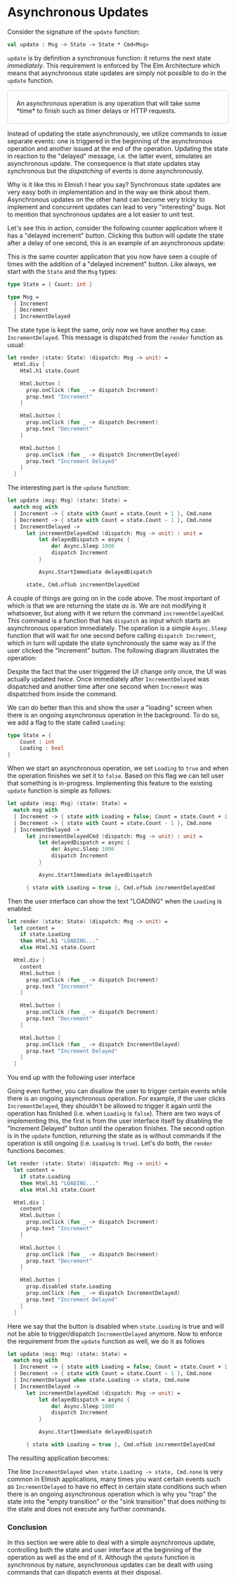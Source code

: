 # Asynchronous Updates

Consider the signature of the `update` function:
```fsharp
val update : Msg -> State -> State * Cmd<Msg>
```
`update` is by definition a synchronous function: it returns the next state *immediately*. This requirement is enforced by The Elm Architecture which means that asynchronous state updates are simply not possible to do in the `update` function.

<div style="padding:20px; border: 1px solid lightgrey;border-radius:5px;">
An asynchronous operation is any operation that will take some *time* to finish such as timer delays or HTTP requests.
</div>

Instead of updating the state asynchronously, we utilize commands to issue separate events: one is triggered in the beginning of the asynchronous operation and another issued at the end of the operation. Updating the state in reaction to the "delayed" message, i.e. the latter event, simulates an asynchronous update. The consequence is that state updates stay synchronous but the *dispatching* of events is done asynchronously.

Why is it like this in Elmish I hear you say? Synchronous state updates are very easy both in implementation and in the way we think about them. Asynchronous updates on the other hand can become very tricky to implement and concurrent updates can lead to very "interesting" bugs. Not to mention that synchronous updates are a lot easier to unit test.

Let's see this in action, consider the following counter application where it has a "delayed increment" button. Clicking this button will update the state after a delay of one second, this is an example of an asynchronous update:

<div style="width:100%">
  <div style="margin: 0 auto; width:65%;">
    <resolved-image source="/images/commands/delayed-counter.gif" />
  </div>
</div>

This is the same counter application that you now have seen a couple of times with the addition of a "delayed increment" button. Like always, we start with the `State` and the `Msg` types:
```fsharp {highlight: [6]}
type State = { Count: int }

type Msg =
  | Increment
  | Decrement
  | IncrementDelayed
```
The state type is kept the same, only now we have another `Msg` case: `IncrementDelayed`. This message is dispatched from the `render` function as usual:
```fsharp {highlight: ['15-18']}
let render (state: State) (dispatch: Msg -> unit) =
  Html.div [
    Html.h1 state.Count

    Html.button [
      prop.onClick (fun _ -> dispatch Increment)
      prop.text "Increment"
    ]

    Html.button [
      prop.onClick (fun _ -> dispatch Decrement)
      prop.text "Decrement"
    ]

    Html.button [
      prop.onClick (fun _ -> dispatch IncrementDelayed)
      prop.text "Increment Delayed"
    ]
  ]
```
The interesting part is the `update` function:
```fsharp {highlight: ['6-14']}
let update (msg: Msg) (state: State) =
  match msg with
  | Increment -> { state with Count = state.Count + 1 }, Cmd.none
  | Decrement -> { state with Count = state.Count - 1 }, Cmd.none
  | IncrementDelayed ->
      let incrementDelayedCmd (dispatch: Msg -> unit) : unit =
          let delayedDispatch = async {
              do! Async.Sleep 1000
              dispatch Increment
          }

          Async.StartImmediate delayedDispatch

      state, Cmd.ofSub incrementDelayedCmd
```
A couple of things are going on in the code above. The most important of which is that we are returning the state *as is*. We are not modifying it whatsoever, but along with it we return the command `incrementDelayedCmd`. This command is a function that has `dispatch` as input which starts an asynchronous operation immediately. The operation is a simple `Async.Sleep` function that will wait for one second before calling `dispatch Increment`, which in turn will update the state synchronously the same way as if the user clicked the "Increment" button. The following diagram illustrates the operation:

<div style="width:100%">
  <div style="margin: 0 auto; width:75%;">
    <resolved-image source="/images/commands/async-operation.png" />
  </div>
</div>

Despite the fact that the user triggered the UI change only once, the UI was actually updated *twice*. Once immediately after `IncrementDelayed` was dispatched and another time after one second when `Increment` was dispatched from inside the command.

We can do better than this and show the user a "loading" screen when there is an ongoing asynchronous operation in the background. To do so, we add a flag to the state called `Loading`:
```fsharp {highlight: [3]}
type State = {
    Count : int
    Loading : bool
}
```
When we start an asynchronous operation, we set `Loading` to `true` and when the operation finishes we set it to `false`. Based on this flag we can tell user that something is in-progress. Implementing this feature to the existing `update` function is simple as follows:

```fsharp {highlight: [3, 14]}
let update (msg: Msg) (state: State) =
  match msg with
  | Increment -> { state with Loading = false; Count = state.Count + 1 }, Cmd.none
  | Decrement -> { state with Count = state.Count - 1 }, Cmd.none
  | IncrementDelayed ->
      let incrementDelayedCmd (dispatch: Msg -> unit) : unit =
          let delayedDispatch = async {
              do! Async.Sleep 1000
              dispatch Increment
          }

          Async.StartImmediate delayedDispatch

      { state with Loading = true }, Cmd.ofSub incrementDelayedCmd
```
Then the user interface can show the text "LOADING" when the `Loading` is enabled:
```fsharp
let render (state: State) (dispatch: Msg -> unit) =
  let content =
    if state.Loading
    then Html.h1 "LOADING..."
    else Html.h1 state.Count

  Html.div [
    content
    Html.button [
      prop.onClick (fun _ -> dispatch Increment)
      prop.text "Increment"
    ]

    Html.button [
      prop.onClick (fun _ -> dispatch Decrement)
      prop.text "Decrement"
    ]

    Html.button [
      prop.onClick (fun _ -> dispatch IncrementDelayed)
      prop.text "Increment Delayed"
    ]
  ]
```
You end up with the following user interface

<div style="width:100%">
  <div style="margin: 0 auto; width:65%;">
    <resolved-image source="/images/commands/loading-counter.gif" />
  </div>
</div>

Going even further, you can disallow the user to trigger certain events while there is an ongoing asynchronous operation. For example, if the user clicks `IncrementDelayed`, they shouldn't be allowed to trigger it again until the operation has finished (i.e. when `Loading` is `false`). There are two ways of implementing this, the first is from the user interface itself by disabling the "Increment Delayed" button until the operation finishes. The second option is in the `update` function, returning the state as is without commands if the operation is still ongoing (i.e. `Loading` is `true`). Let's do both, the `render` functions becomes:
```fsharp {highlight: [20]}
let render (state: State) (dispatch: Msg -> unit) =
  let content =
    if state.Loading
    then Html.h1 "LOADING..."
    else Html.h1 state.Count

  Html.div [
    content
    Html.button [
      prop.onClick (fun _ -> dispatch Increment)
      prop.text "Increment"
    ]

    Html.button [
      prop.onClick (fun _ -> dispatch Decrement)
      prop.text "Decrement"
    ]

    Html.button [
      prop.disabled state.Loading
      prop.onClick (fun _ -> dispatch IncrementDelayed)
      prop.text "Increment Delayed"
    ]
  ]
```
Here we say that the button is disabled when `state.Loading` is true and will not be able to trigger/dispatch `IncrementDelayed` anymore. Now to enforce the requirement from the `update` function as well, we do it as follows
```fsharp {highlight: [5]}
let update (msg: Msg) (state: State) =
  match msg with
  | Increment -> { state with Loading = false; Count = state.Count + 1 }, Cmd.none
  | Decrement -> { state with Count = state.Count - 1 }, Cmd.none
  | IncrementDelayed when state.Loading -> state, Cmd.none
  | IncrementDelayed ->
      let incrementDelayedCmd (dispatch: Msg -> unit) =
          let delayedDispatch = async {
              do! Async.Sleep 1000
              dispatch Increment
          }

          Async.StartImmediate delayedDispatch

      { state with Loading = true }, Cmd.ofSub incrementDelayedCmd
```
The resulting application becomes:

<div style="width:100%">
  <div style="margin: 0 auto; width:75%;">
    <resolved-image source="/images/commands/disabled-counter.gif" />
  </div>
</div>

The line `IncrementDelayed when state.Loading -> state, Cmd.none` is very common in Elmish applications, many times you want certain events such as `IncrementDelayed` to have no effect in certain state conditions such when there is an ongoing asynchronous operation which is why you "trap" the state into the "empty transition" or the "sink transition" that does nothing to the state and does not execute any further commands.

### Conclusion

In this section we were able to deal with a simple asynchronous update, controlling both the state and user interface at the beginning of the operation as well as the end of it. Although the `update` function is synchronous by nature, asynchronous updates can be dealt with using commands that can dispatch events at their disposal.

